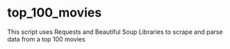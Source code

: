 # top_100_movies
This script uses Requests and Beautiful Soup Libraries to scrape and parse data from a top 100 movies
